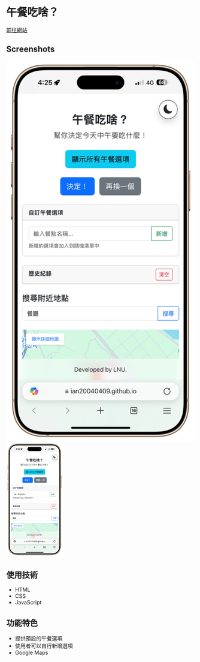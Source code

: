 # 午餐吃啥？

[前往網站](https://ian20040409.github.io/Lunch-Navigator-web-2025/)

## Screenshots
![Lunch Screenshot](https://raw.githubusercontent.com/ian20040409/Lunch-Navigator-web-2025/refs/heads/main/readme_pic/1.PNG)
<img src="https://raw.githubusercontent.com/ian20040409/Lunch-Navigator-web-2025/refs/heads/main/readme_pic/1.PNG" width="30%">



## 使用技術

- HTML  
- CSS  
- JavaScript  

## 功能特色

- 提供預設的午餐選項  
- 使用者可以自行新增選項
- Google Maps 

